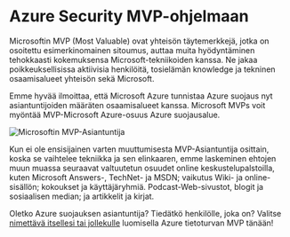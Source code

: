 <properties
   pageTitle="Azure Security MVP-ohjelmaa | Microsoft Azure"
   description="Tässä artikkelissa on yleiskatsaus Azure osuus suojausalue MVP-ohjelmassa."
   services="security"
   documentationCenter="na"
   authors="TomShinder"
   manager="StevenPo"
   editor="TomSh"/>

<tags
   ms.service="security"
   ms.devlang="na"
   ms.topic="article"
   ms.tgt_pltfrm="na"
   ms.workload="na"
   ms.date="10/18/2016"
   ms.author="yurid"/>

# <a name="azure-security-mvp-program"></a>Azure Security MVP-ohjelmaan

Microsoftin MVP (Most Valuable) ovat yhteisön täytemerkkejä, jotka on osoitettu esimerkinomainen sitoumus, auttaa muita hyödyntäminen tehokkaasti kokemuksensa Microsoft-tekniikoiden kanssa. Ne jakaa poikkeuksellisissa aktiivisia henkilöitä, tosielämän knowledge ja tekninen osaamisalueet yhteisön sekä Microsoft.

Emme hyvää ilmoittaa, että Microsoft Azure tunnistaa Azure suojaus nyt asiantuntijoiden määräten osaamisalueet kanssa. Microsoft MVPs voit myöntää MVP-Microsoft Azure-osuus Azure suojausalue.

![Microsoftin MVP-Asiantuntija](./media/azure-security-mvp/azure-security-mvp-fig1.png)

Kun ei ole ensisijainen varten muuttumisesta MVP-Asiantuntija osittain, koska se vaihtelee tekniikka ja sen elinkaaren, emme laskeminen ehtojen muun muassa seuraavat valtuutetun osuudet online keskustelupalstoilla, kuten Microsoft Answers-, TechNet- ja MSDN; vaikutus Wiki- ja online-sisällön; kokoukset ja käyttäjäryhmiä. Podcast-Web-sivustot, blogit ja sosiaalisen median; ja artikkelit ja kirjat. 

Oletko Azure suojauksen asiantuntija? Tiedätkö henkilölle, joka on? Valitse [nimettävä itsellesi tai jollekulle](https://mvp.microsoft.com/Nomination/nominate-an-mvp) luomisella Azure tietoturvan MVP tänään!

